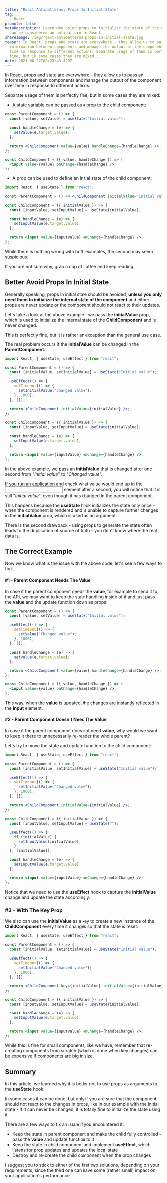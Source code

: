 ```yaml
---
title: "React Antipatterns: Props In Initial State"
tag:
  - React
promote: false
metaDescription: Learn why using props to initialize the state of the component
  can be considered an antipattern in React.
shareImage: /img/react-antipatterns-props-in-initial-state.jpg
teaser: In React, props and state are everywhere - they allow us to pass an
  information between components and manage the output of the component over
  time in response to different actions. Separate usage of them is perfectly
  fine, but in some cases they are mixed...
date: 2021-08-22T08:23:43.429Z
---
```

In React, props and state are everywhere - they allow us to pass an information between components and manage the output of the component over time in response to different actions.

Separate usage of them is perfectly fine, but in some cases they are mixed:

* A state variable can be passed as a prop to the child component:

```jsx
const ParentComponent = () => {
  const [value, setValue] = useState("Initial value");

  const handleChange = (e) => {
    setValue(e.target.value);
  };

  return <ChildComponent value={value} handleChange={handleChange} />;
};

const ChildComponent = ({ value, handleChange }) => (
  <input value={value} onChange={handleChange} />
);
```

* A prop can be used to define an initial state of the child component:

```jsx
import React, { useState } from "react";

const ParentComponent = () => <ChildComponent initialValue="Initial value" />;

const ChildComponent = ({ initialValue }) => {
  const [inputValue, setInputValue] = useState(initialValue);

  const handleChange = (e) => {
    setInputValue(e.target.value);
  };

  return <input value={inputValue} onChange={handleChange} />;
};
```

While there is nothing wrong with both examples, the second may seem suspicious.

If you are not sure why, grab a cup of coffee and keep reading.

## Better Avoid Props In Initial State

Generally speaking, props in initial state should be avoided, **unless you only need them to initialize the internal state of the component** and either props are never update or the component should not react to their updates.

Let's take a look at the above example - we pass the **initialValue** prop, which is used to initialize the internal state of the **ChildComponent** and is never changed.

This is perfectly fine, but it is rather an exception than the general use case.

The real problem occurs if the **initialValue** can be changed in the **ParentComponent**:

```jsx
import React, { useState, useEffect } from "react";

const ParentComponent = () => {
  const [initialValue, setInitialValue] = useState("Initial value");

  useEffect(() => {
    setTimeout(() => {
      setInitialValue("Changed value");
    }, 1000);
  }, []);

  return <ChildComponent initialValue={initialValue} />;
};

const ChildComponent = ({ initialValue }) => {
  const [inputValue, setInputValue] = useState(initialValue);

  const handleChange = (e) => {
    setInputValue(e.target.value);
  };

  return <input value={inputValue} onChange={handleChange} />;
};
```

In the above example, we pass an **initialValue** that is changed after one second from "*Initial value*" to "*Changed value*".

If you run an application and check what value would end up in the **<input />** element after a second, you will notice that it is still "*Initial value*", even though it has changed in the parent component.

This happens because the **useState** hook initializes the state only once - when the component is rendered and is unable to capture further changes in the **initialValue** prop, which is used as an argument.

There is the second drawback - using props to generate the state often leads to the duplication of source of truth - you don't know where the real data is.

## The Correct Example

Now we know what is the issue with the above code, let's see a few ways to fix it.

#### \#1 - Parent Component Needs The Value

In case if the parent component needs the **value**, for example to send it to the API, we may want to keep the state handling inside of it and just pass the **value** and the update function down as props:

```jsx
const ParentComponent = () => {
  const [value, setValue] = useState("Initial value");

  useEffect(() => {
    setTimeout(() => {
      setValue("Changed value");
    }, 1000);
  }, []);

  const handleChange = (e) => {
    setValue(e.target.value);
  };

  return <ChildComponent value={value} handleChange={handleChange} />;
};

const ChildComponent = ({ value, handleChange }) => (
  <input value={value} onChange={handleChange} />
);
```

This way, when the **value** is updated, the changes are instantly reflected in the **input** element.

#### \#2 - Parent Component Doesn't Need The Value

In case if the parent component does not need **value**, why would we want to keep it there to unnecessarily re-render the whole parent? 

Let's try to move the state and update function to the child component:

```jsx
import React, { useState, useEffect } from "react";

const ParentComponent = () => {
  const [initialValue, setInitialValue] = useState("Initial value");

  useEffect(() => {
    setTimeout(() => {
      setInitialValue("Changed value");
    }, 1000);
  }, []);

  return <ChildComponent initialValue={initialValue} />;
};

const ChildComponent = ({ initialValue }) => {
  const [inputValue, setInputValue] = useState("");

  useEffect(() => {
    if (initialValue) {
      setInputValue(initialValue);
    }
  }, [initialValue]);

  const handleChange = (e) => {
    setInputValue(e.target.value);
  };

  return <input value={inputValue} onChange={handleChange} />;
};
```

Notice that we need to use the **useEffect** hook to capture the **initialValue** change and update the state accordingly.

### \#3 - With The Key Prop

We also can use the **initialValue** as a key to create a new instance of the **ChildComponent** every time it changes so that the state is reset:

```jsx
import React, { useState, useEffect } from "react";

const ParentComponent = () => {
  const [initialValue, setInitialValue] = useState("Initial value");

  useEffect(() => {
    setTimeout(() => {
      setInitialValue("Changed value");
    }, 1000);
  }, []);

  return <ChildComponent key={initialValue} initialValue={initialValue} />;
};

const ChildComponent = ({ initialValue }) => {
  const [inputValue, setInputValue] = useState(initialValue);

  const handleChange = (e) => {
    setInputValue(e.target.value);
  };

  return <input value={inputValue} onChange={handleChange} />;
};
```

While this is fine for small components, like we have, remember that re-creating components from scratch (which is done when key changes) can be expensive if components are big in size.

## Summary

In this article, we learned why it is better not to use props as arguments to the **useState** hook.

In some cases it can be done, but only if you are sure that the component should not react to the changes in props, like in our example with the initial state - if it can never be changed, it is totally fine to initialize the state using it.

There are a few ways to fix an issue if you encountered it:

* Keep the state in parent component and make the child fully controlled - pass the **value** and update function to it
* Keep the state in child component and implement **useEffect**, which listens for prop updates and updates the local state
* Destroy and re-create the child component when the prop changes

I suggest you to stick to either of the first two solutions, depending on your requirements, since the third one can have some (rather small) impact on your application's performance.